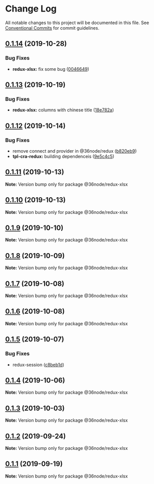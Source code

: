 # Change Log

All notable changes to this project will be documented in this file.
See [Conventional Commits](https://conventionalcommits.org) for commit guidelines.

## [0.1.14](https://github.com/36node/sketch/compare/@36node/redux-xlsx@0.1.13...@36node/redux-xlsx@0.1.14) (2019-10-28)


### Bug Fixes

* **redux-xlsx:** fix some bug ([0046649](https://github.com/36node/sketch/commit/0046649))





## [0.1.13](https://github.com/36node/sketch/compare/@36node/redux-xlsx@0.1.12...@36node/redux-xlsx@0.1.13) (2019-10-19)


### Bug Fixes

* **redux-xlsx:** columns with chinese title ([18e782a](https://github.com/36node/sketch/commit/18e782a))





## [0.1.12](https://github.com/36node/sketch/compare/@36node/redux-xlsx@0.1.11...@36node/redux-xlsx@0.1.12) (2019-10-14)


### Bug Fixes

* remove connect and provider in @36node/redux ([b820eb9](https://github.com/36node/sketch/commit/b820eb9))
* **tpl-cra-redux:** building dependenceis ([9e5c4c5](https://github.com/36node/sketch/commit/9e5c4c5))





## [0.1.11](https://github.com/36node/sketch/compare/@36node/redux-xlsx@0.1.10...@36node/redux-xlsx@0.1.11) (2019-10-13)

**Note:** Version bump only for package @36node/redux-xlsx





## [0.1.10](https://github.com/36node/sketch/compare/@36node/redux-xlsx@0.1.9...@36node/redux-xlsx@0.1.10) (2019-10-13)

**Note:** Version bump only for package @36node/redux-xlsx





## [0.1.9](https://github.com/36node/sketch/compare/@36node/redux-xlsx@0.1.8...@36node/redux-xlsx@0.1.9) (2019-10-10)

**Note:** Version bump only for package @36node/redux-xlsx





## [0.1.8](https://github.com/36node/sketch/compare/@36node/redux-xlsx@0.1.7...@36node/redux-xlsx@0.1.8) (2019-10-09)

**Note:** Version bump only for package @36node/redux-xlsx





## [0.1.7](https://github.com/36node/sketch/compare/@36node/redux-xlsx@0.1.6...@36node/redux-xlsx@0.1.7) (2019-10-08)

**Note:** Version bump only for package @36node/redux-xlsx





## [0.1.6](https://github.com/36node/sketch/compare/@36node/redux-xlsx@0.1.5...@36node/redux-xlsx@0.1.6) (2019-10-08)

**Note:** Version bump only for package @36node/redux-xlsx





## [0.1.5](https://github.com/36node/sketch/compare/@36node/redux-xlsx@0.1.4...@36node/redux-xlsx@0.1.5) (2019-10-07)


### Bug Fixes

* redux-session ([c8beb1d](https://github.com/36node/sketch/commit/c8beb1d))





## [0.1.4](https://github.com/36node/sketch/compare/@36node/redux-xlsx@0.1.3...@36node/redux-xlsx@0.1.4) (2019-10-06)

**Note:** Version bump only for package @36node/redux-xlsx





## [0.1.3](https://github.com/36node/sketch/compare/@36node/redux-xlsx@0.1.2...@36node/redux-xlsx@0.1.3) (2019-10-03)

**Note:** Version bump only for package @36node/redux-xlsx





## [0.1.2](https://github.com/36node/sketch/compare/@36node/redux-xlsx@0.1.1...@36node/redux-xlsx@0.1.2) (2019-09-24)

**Note:** Version bump only for package @36node/redux-xlsx





## [0.1.1](https://github.com/36node/sketch/compare/@36node/redux-xlsx@0.0.26...@36node/redux-xlsx@0.1.1) (2019-09-19)

**Note:** Version bump only for package @36node/redux-xlsx
